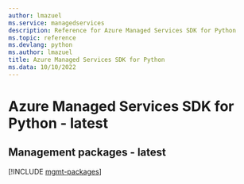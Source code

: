 ```yaml
---
author: lmazuel
ms.service: managedservices
description: Reference for Azure Managed Services SDK for Python
ms.topic: reference
ms.devlang: python
ms.author: lmazuel
title: Azure Managed Services SDK for Python
ms.data: 10/10/2022
---
```

# Azure Managed Services SDK for Python - latest

## Management packages - latest
[!INCLUDE [mgmt-packages](managed-services-mgmt-index.md)]